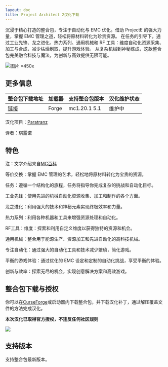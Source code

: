 ```yaml
---
layout: doc
title: Project Architect 2汉化下载
---
```


沉浸于精心打造的整合包，专注于自动化与 EMC 优化。借助 ProjectE 的强大力量，掌握 EMC 管理之道，轻松将原材料转化为珍贵资源。
在任务的引导下，通过工业先锋、龙之进化、热力系列、通用机械和 RF 工具：维度自动化资源采集、加工与合成，减少枯燥刷取，提升游戏体验。
从复杂机械到神秘炼成，这款整合包完美融合科技与魔法，为创新与高效提供无限可能。

![图片 =450x](https://media.forgecdn.net/attachments/918/742/2024-07-17_23.png)

<DownloadLinks :methods="[
  { id: 'lanzou', text: '下载汉化', icon: '/imgs/svg/lanzou.svg', link: 'https://vmhanhuazu.lanzouo.com/s/pa2' },
  { id: 'bilibili', text: '汉化教程与介绍', icon: '/imgs/svg/bilibili.svg', link: 'https://www.bilibili.com/video/BV1GcNheGE5X/' },
  { id: 'curseforge', text: 'i18n自动汉化更新模组', icon: '/imgs/svg/curseforge.svg', link: 'https://www.curseforge.com/api/v1/mods/297404/files/6351071/download' },
  { id: 'lazy', text: '懒汉下载', icon: '/imgs/logo/logo_64.png', link: 'https://vmhanhuazu.lanzouo.com/s/pa2' }
]" />

## 更多信息

| 整合包下载地址                                                            | 加载器 | 支持整合包版本 | 汉化维护状态 |
| :------------------------------------------------------------------------ | :----- | :------------- | :----------- |
| [链接](https://www.curseforge.com/minecraft/modpacks/project-architect-2) | Forge  | mc1.20.1 5.1   | 维护中       |

汉化项目：[Paratranz](https://paratranz.cn/projects/13302)

译者：琪露诺

## 特色

注：文字介绍来自[MC百科](https://www.mcmod.cn/modpack/884.html)

等价交换：掌握 EMC 管理的艺术，轻松地将原材料转化为宝贵的资源。

任务：遵循一个结构化的旅程，任务将指导你完成复杂的挑战和自动化目标。

工业先锋：使用先进的机械自动化资源收集、加工和制作的各个方面。

龙之进化：利用强大的技术和神秘元素实现终极效率和力量。

热力系列：利用各种机器和工具来增强资源处理和自动化。

RF工具：维度：探索和利用自定义维度以获得独特的资源和机会。

通用机械：整合用于能源生产、资源加工和先进自动化的高科技机械。

专注自动化：通过强大的自动化工具和技术减少繁琐，简化游戏。

平衡的游戏体验：通过优化的 EMC 设定和定制的自动化挑战，享受平衡的体验。

创新与效率：探索无尽的机会，实现创意解决方案和高效游戏。

## 整合包下载与授权

你可以在[CurseForge](https://www.curseforge.com/minecraft/modpacks/project-architect-2)或启动器内下载整合包，并下载汉化补丁，通过解压覆盖文件的方法完成汉化。

**本次汉化已取得官方授权，不违反任何社区规则**

![](/imgs/authorization/architect2.png)

## 支持版本

支持整合包最新版本。

<DocSupport />
